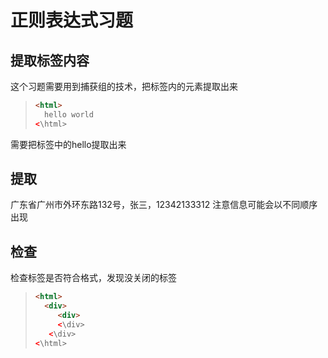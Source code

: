 # 正则表达式习题
## 提取标签内容
这个习题需要用到捕获组的技术，把标签内的元素提取出来
> ```html
> <html>
>   hello world
> <\html>
> ```
需要把标签中的hello提取出来
## 提取
广东省广州市外环东路132号，张三，12342133312
注意信息可能会以不同顺序出现
## 检查
检查标签是否符合格式，发现没关闭的标签
> ```html
> <html>
>   <div>
>      <div>
>      <\div>
>    <\div>
> <\html>
> ```